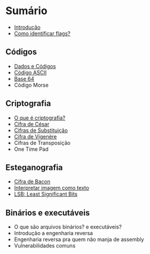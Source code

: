 
# Sumário

- [Introdução](introduction.md)
- [Como identificar flags?](flags.md)

## Códigos
- [Dados e Códigos](encodings/introduction.md)
- [Código ASCII](encodings/ASCII.md)
- [Base 64](encodings/base64.md)
- Código Morse

## Criptografia
- [O que é criptografia?](crypto/introduction.md)
- [Cifra de César](crypto/caesar-cipher.md)
- [Cifras de Substituição](crypto/substitution-cipher.md)
- [Cifra de Vigenère](crypto/vigenere-cipher.md)
- Cifras de Transposição
- One Time Pad

## Esteganografia
- [Cifra de Bacon](stegano/bacon-cipher.md)
- [Interpretar imagem como texto](stegano/image-to-text.md)
- [LSB: Least Significant Bits](stegano/lsb.md)

## Binários e executáveis
- O que são arquivos binários? e executáveis?
- Introdução a engenharia reversa
- Engenharia reversa pra quem não manja de assembly
- Vulnerabilidades comuns
